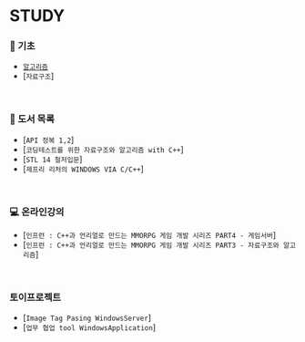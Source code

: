 #  STUDY 

### 📝 기초
   - [`알고리즘`](https://github.com/ktn1075/study/tree/main/algorithm)
   - [`자료구조`]
<br>

### 📗 도서 목록
   - [`API 정복 1,2`]
   - [`코딩테스트를 위한 자료구조와 알고리즘 with C++`]
   - [`STL 14 철저입문`]
   - [`제프리 리처의 WINDOWS VIA C/C++`]
<br>

### 💻 온라인강의
   - [`인프런 : C++과 언리얼로 만드는 MMORPG 게임 개발 시리즈 PART4 - 게임서버`]
   - [`인프런 : C++과 언리얼로 만드는 MMORPG 게임 개발 시리즈 PART3 - 자료구조와 알고리즘`]
<br>

### 토이프로젝트
   - [`Image Tag Pasing WindowsServer`]
   - [`업무 협업 tool WindowsApplication`]
<br>
